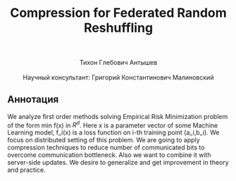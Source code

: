 <div align="center">
  <H1>
    Compression for Federated Random Reshuffling
  </H1>
  <br><br>
  Тихон Глебович Антышев
</div><br>
<div align="center">
  Научный консультант: Григорий Константинович Малиновский
</div>

## Аннотация
We analyze first order methods solving Empirical Risk Minimization problem of the form min f(x) in $R^d$. Here x is a parameter vector of some Machine Learning model, f_i(x) is a loss function on i-th training point (a_i,b_i). We focus on distributed setting of this problem. We are going to apply compression techniques to reduce number of communicated bits to overcome communication bottleneck. Also we want to combine it with server-side updates. We desire to generalize and get improvement in theory and practice.

